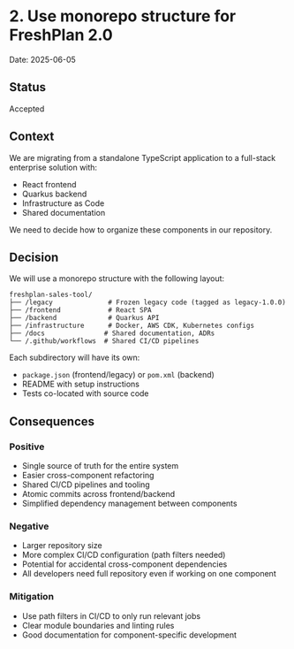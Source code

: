 # 2. Use monorepo structure for FreshPlan 2.0

Date: 2025-06-05

## Status

Accepted

## Context

We are migrating from a standalone TypeScript application to a full-stack enterprise solution with:
- React frontend
- Quarkus backend
- Infrastructure as Code
- Shared documentation

We need to decide how to organize these components in our repository.

## Decision

We will use a monorepo structure with the following layout:

```
freshplan-sales-tool/
├── /legacy              # Frozen legacy code (tagged as legacy-1.0.0)
├── /frontend            # React SPA
├── /backend             # Quarkus API
├── /infrastructure      # Docker, AWS CDK, Kubernetes configs
├── /docs               # Shared documentation, ADRs
└── /.github/workflows  # Shared CI/CD pipelines
```

Each subdirectory will have its own:
- `package.json` (frontend/legacy) or `pom.xml` (backend)
- README with setup instructions
- Tests co-located with source code

## Consequences

### Positive
- Single source of truth for the entire system
- Easier cross-component refactoring
- Shared CI/CD pipelines and tooling
- Atomic commits across frontend/backend
- Simplified dependency management between components

### Negative
- Larger repository size
- More complex CI/CD configuration (path filters needed)
- Potential for accidental cross-component dependencies
- All developers need full repository even if working on one component

### Mitigation
- Use path filters in CI/CD to only run relevant jobs
- Clear module boundaries and linting rules
- Good documentation for component-specific development